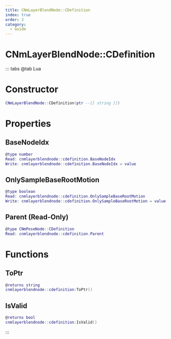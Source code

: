 ```yaml
---
title: CNmLayerBlendNode::CDefinition
index: true
order: 2
category:
  - Guide
---
```


# CNmLayerBlendNode::CDefinition

::: tabs
@tab Lua
# Constructor
```lua
CNmLayerBlendNode::CDefinition(ptr --[[ string ]])
```
# Properties
## BaseNodeIdx 
```lua
@type number
Read: cnmlayerblendnode::cdefinition.BaseNodeIdx
Write: cnmlayerblendnode::cdefinition.BaseNodeIdx = value
```
## OnlySampleBaseRootMotion 
```lua
@type boolean
Read: cnmlayerblendnode::cdefinition.OnlySampleBaseRootMotion
Write: cnmlayerblendnode::cdefinition.OnlySampleBaseRootMotion = value
```
## Parent (Read-Only)
```lua
@type CNmPoseNode::CDefinition
Read: cnmlayerblendnode::cdefinition.Parent
```
# Functions
## ToPtr
```lua
@returns string
cnmlayerblendnode::cdefinition:ToPtr()
```
## IsValid
```lua
@returns bool
cnmlayerblendnode::cdefinition:IsValid()
```

:::